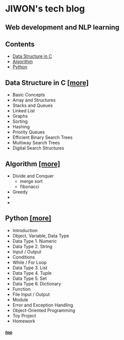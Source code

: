 # JIWON's tech blog
## Web development and NLP learning


## Contents
- [Data Structure in C](#data-structure-in-c)
- [Algorithm](#algorithm)
- [Python](#python)

## Data Structure in C   [[more]](DS/Data-Structure.md)
* Basic Concepts
* Array and Structures
* Stacks and Queues
* Linked List
* Graphs
* Sorting
* Hashing
* Priority Queues
* Efficient Binary Search Trees
* Multiway Search Trees
* Digital Search Structures

## Algorithm   [[more]](Algo/Algorithm.md)
* Divide and Conquer
  * merge sort
  * fibonacci
* Greedy
* 
* 

## Python   [[more]](Python/Python.md)
* Introduction
* Object, Variable, Data Type
* Data Type 1. Numeric
* Data Type 2. String
* Input / Output
* Conditions
* While / For Loop
* Data Type 3. List
* Data Type 4. Tuple
* Data Type 5. Set
* Data Type 6. Dictionary
* Function
* File Input / Output
* Module
* Error and Exception Handling
* Object-Oriented Programming
* Toy Project
* Homework


##### [top](#contents)
